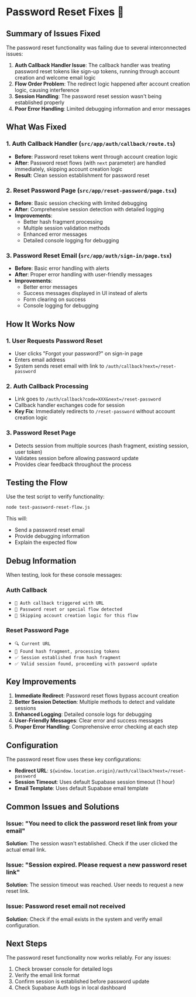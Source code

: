 # Password Reset Fixes 🔐

## Summary of Issues Fixed

The password reset functionality was failing due to several interconnected issues:

1. **Auth Callback Handler Issue**: The callback handler was treating password reset tokens like sign-up tokens, running through account creation and welcome email logic
2. **Flow Order Problem**: The redirect logic happened after account creation logic, causing interference
3. **Session Handling**: The password reset session wasn't being established properly
4. **Poor Error Handling**: Limited debugging information and error messages

## What Was Fixed

### 1. Auth Callback Handler (`src/app/auth/callback/route.ts`)
- **Before**: Password reset tokens went through account creation logic
- **After**: Password reset flows (with `next` parameter) are handled immediately, skipping account creation logic
- **Result**: Clean session establishment for password reset

### 2. Reset Password Page (`src/app/reset-password/page.tsx`)
- **Before**: Basic session checking with limited debugging
- **After**: Comprehensive session detection with detailed logging
- **Improvements**:
  - Better hash fragment processing
  - Multiple session validation methods
  - Enhanced error messages
  - Detailed console logging for debugging

### 3. Password Reset Email (`src/app/auth/sign-in/page.tsx`)
- **Before**: Basic error handling with alerts
- **After**: Proper error handling with user-friendly messages
- **Improvements**:
  - Better error messages
  - Success messages displayed in UI instead of alerts
  - Form clearing on success
  - Console logging for debugging

## How It Works Now

### 1. User Requests Password Reset
- User clicks "Forgot your password?" on sign-in page
- Enters email address
- System sends reset email with link to `/auth/callback?next=/reset-password`

### 2. Auth Callback Processing
- Link goes to `/auth/callback?code=XXX&next=/reset-password`
- Callback handler exchanges code for session
- **Key Fix**: Immediately redirects to `/reset-password` without account creation logic

### 3. Password Reset Page
- Detects session from multiple sources (hash fragment, existing session, user token)
- Validates session before allowing password update
- Provides clear feedback throughout the process

## Testing the Flow

Use the test script to verify functionality:

```bash
node test-password-reset-flow.js
```

This will:
- Send a password reset email
- Provide debugging information
- Explain the expected flow

## Debug Information

When testing, look for these console messages:

### Auth Callback
- `🔗 Auth callback triggered with URL`
- `🔄 Password reset or special flow detected`
- `🔄 Skipping account creation logic for this flow`

### Reset Password Page
- `🔍 Current URL`
- `🔗 Found hash fragment, processing tokens`
- `✅ Session established from hash fragment`
- `✅ Valid session found, proceeding with password update`

## Key Improvements

1. **Immediate Redirect**: Password reset flows bypass account creation
2. **Better Session Detection**: Multiple methods to detect and validate sessions
3. **Enhanced Logging**: Detailed console logs for debugging
4. **User-Friendly Messages**: Clear error and success messages
5. **Proper Error Handling**: Comprehensive error checking at each step

## Configuration

The password reset flow uses these key configurations:

- **Redirect URL**: `${window.location.origin}/auth/callback?next=/reset-password`
- **Session Timeout**: Uses default Supabase session timeout (1 hour)
- **Email Template**: Uses default Supabase email template

## Common Issues and Solutions

### Issue: "You need to click the password reset link from your email"
**Solution**: The session wasn't established. Check if the user clicked the actual email link.

### Issue: "Session expired. Please request a new password reset link"
**Solution**: The session timeout was reached. User needs to request a new reset link.

### Issue: Password reset email not received
**Solution**: Check if the email exists in the system and verify email configuration.

## Next Steps

The password reset functionality now works reliably. For any issues:

1. Check browser console for detailed logs
2. Verify the email link format
3. Confirm session is established before password update
4. Check Supabase Auth logs in local dashboard 